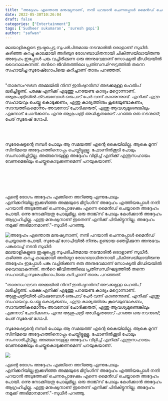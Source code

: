 ```yaml
---
title: "അദ്ദേഹം എന്തൊരു മനുഷ്യനാണ്, നന്ദി പറയാൻ ചെന്നപ്പോൾ മൈൻഡ് ചെയ്യാതെ പോയി. സുരേഷ് ഗോപിയിൽ നിന്നും ഉണ്ടായ ഞെട്ടിക്കുന്ന അനുഭവം പങ്കുവെച്ച് നടൻ സുധീർ"
date: 2022-05-30T10:26:04
draft: false
categories: ["Entertainment"]
tags: ['Sudheer sukumaran', 'suresh gopi']
author: "safwan"
---
```


<!-- wp:paragraph -->
<p>മലയാളികളുടെ ഇഷ്ടപ്പെട്ട സുപരിചിതമായ നടന്മാരിൽ ഒരാളാണ് സുധീർ. കഴിഞ്ഞ കുറച്ചു കാലമായി അർബുദ രോഗബാധിതനായി ചികിത്സയിലായിരുന്നു അദ്ദേഹം ഇപ്പോൾ പങ്കു വച്ചിരിക്കുന്ന ഒരു അനുഭവമാണ് സോഷ്യൽ മീഡിയയിൽ വൈറലാകുന്നത്. തൻറെ ജീവിതത്തിലെ പ്രതിസന്ധിഘട്ടത്തിൽ തന്നെ സഹായിച്ച സുരേഷ്ഗോപിയെ കുറിച്ചാണ് താരം പറഞ്ഞത്.</p>
<!-- /wp:paragraph -->

<!-- wp:paragraph -->
<p><br />"താരസംഘടന അമ്മയില്‍ നിന്ന് ഇന്‍ഷുറന്‍സ് അടക്കമുള്ള ഹെല്‍പ് ലഭിച്ചിട്ടുണ്ട്. പക്ഷേ എനിക്ക് എടുത്തു പറയേണ്ട കാര്യം മറ്റൊന്നാണ്. ആശുപത്രിയില്‍ കിടക്കുമ്പോള്‍ ഒരുപാട് പേര്‍ വന്ന് കാണുന്നുണ്ട്. എനിക്ക് എന്തു സഹായവും ചെയ്തു കൊടുക്കണം, എന്തു കാര്യത്തിനും കൂടെയുണ്ടാകണം, സാമ്പത്തികമൊന്നും അവനോട് ചോദിക്കരുത്, എന്തു ആവശ്യമുണ്ടെങ്കിലും എന്നോട് ചോദിക്കണം എന്നു ആശുപത്രി അധികൃതരോട് പറഞ്ഞ ഒരു നടനുണ്ട്; പേര് സുരേഷ് ഗോപി.</p>
<!-- /wp:paragraph -->

<!-- wp:image {"id":337296,"sizeSlug":"large"} -->
<figure class="wp-block-image size-large"><img src="https://cdn.boolokam.com/articles/2022/05/images-11-6.jpeg" alt="" class="wp-image-337296"/></figure>
<!-- /wp:image -->

<!-- wp:paragraph -->
<p><br /><br />സുരേഷേട്ടന്റെ നമ്പര്‍ പോലും ആ സമയത്ത് എന്റെ കൈയിലില്ല. ആകെ മൂന്ന് സിനിമയെ അദ്ദേഹത്തിനൊപ്പം ചെയ്തിട്ടുള്ളൂ. ഫോണില്‍ക്കൂടി പോലും സംസാരിച്ചിട്ടില്ല. അങ്ങനെയുള്ള അദ്ദേഹം വിളിച്ച് എനിക്ക് എന്തുസഹായം വേണമെങ്കിലും ചെയ്തുകൊടുക്കണമെന്ന് പറയുകയാണ്.</p>
<!-- /wp:paragraph -->

<!-- wp:image {"id":337297,"sizeSlug":"large"} -->
<figure class="wp-block-image size-large"><img src="https://cdn.boolokam.com/articles/2022/05/images-10-6.jpeg" alt="" class="wp-image-337297"/></figure>
<!-- /wp:image -->

<!-- wp:paragraph -->
<p><br /><br /> <br /><br />എന്റെ രോഗം അദ്ദേഹം എങ്ങിനെ അറിഞ്ഞു എന്നുപോലും എനിക്കറിയില്ല.ഇക്കഴിഞ്ഞ അമ്മയുടെ മീറ്റിംഗിന് അദ്ദേഹം എത്തിയപ്പോള്‍ നന്ദി പറയാന്‍ അടുത്തേക്ക് ചെന്നപ്പോഴേക്കും എന്നെ മൈന്‍ഡ് ചെയ്യാതെ അദ്ദേഹം പോയി. ഒന്നു നോക്കിയതു പോലുമില്ല. ഒരു താങ്ക്‌സ് പോലും കേള്‍ക്കാന്‍ അദ്ദേഹം ആഗ്രഹിച്ചില്ല. എന്തു മനുഷ്യനാണ് ഇതെന്ന് എനിക്ക് പിടികിട്ടുന്നില്ല. അദ്ദേഹം നമുക്ക് അഭിമാനമാണ്."-സുധീര്‍ പറഞ്ഞു.</p>
<!-- /wp:paragraph -->


![അദ്ദേഹം എന്തൊരു മനുഷ്യനാണ്, നന്ദി പറയാൻ ചെന്നപ്പോൾ മൈൻഡ് ചെയ്യാതെ പോയി. സുരേഷ് ഗോപിയിൽ നിന്നും ഉണ്ടായ ഞെട്ടിക്കുന്ന അനുഭവം പങ്കുവെച്ച് നടൻ സുധീർ](https://cdn.boolokam.com/articles/2022/05/images-11-6.jpeg)മലയാളികളുടെ ഇഷ്ടപ്പെട്ട സുപരിചിതമായ നടന്മാരിൽ ഒരാളാണ് സുധീർ. കഴിഞ്ഞ കുറച്ചു കാലമായി അർബുദ രോഗബാധിതനായി ചികിത്സയിലായിരുന്നു അദ്ദേഹം ഇപ്പോൾ പങ്കു വച്ചിരിക്കുന്ന ഒരു അനുഭവമാണ് സോഷ്യൽ മീഡിയയിൽ വൈറലാകുന്നത്. തൻറെ ജീവിതത്തിലെ പ്രതിസന്ധിഘട്ടത്തിൽ തന്നെ സഹായിച്ച സുരേഷ്ഗോപിയെ കുറിച്ചാണ് താരം പറഞ്ഞത്.

  
"താരസംഘടന അമ്മയില്‍ നിന്ന് ഇന്‍ഷുറന്‍സ് അടക്കമുള്ള ഹെല്‍പ് ലഭിച്ചിട്ടുണ്ട്. പക്ഷേ എനിക്ക് എടുത്തു പറയേണ്ട കാര്യം മറ്റൊന്നാണ്. ആശുപത്രിയില്‍ കിടക്കുമ്പോള്‍ ഒരുപാട് പേര്‍ വന്ന് കാണുന്നുണ്ട്. എനിക്ക് എന്തു സഹായവും ചെയ്തു കൊടുക്കണം, എന്തു കാര്യത്തിനും കൂടെയുണ്ടാകണം, സാമ്പത്തികമൊന്നും അവനോട് ചോദിക്കരുത്, എന്തു ആവശ്യമുണ്ടെങ്കിലും എന്നോട് ചോദിക്കണം എന്നു ആശുപത്രി അധികൃതരോട് പറഞ്ഞ ഒരു നടനുണ്ട്; പേര് സുരേഷ് ഗോപി.

  
  
സുരേഷേട്ടന്റെ നമ്പര്‍ പോലും ആ സമയത്ത് എന്റെ കൈയിലില്ല. ആകെ മൂന്ന് സിനിമയെ അദ്ദേഹത്തിനൊപ്പം ചെയ്തിട്ടുള്ളൂ. ഫോണില്‍ക്കൂടി പോലും സംസാരിച്ചിട്ടില്ല. അങ്ങനെയുള്ള അദ്ദേഹം വിളിച്ച് എനിക്ക് എന്തുസഹായം വേണമെങ്കിലും ചെയ്തുകൊടുക്കണമെന്ന് പറയുകയാണ്.

![](https://cdn.boolokam.com/articles/2022/05/images-10-6.jpeg)

  
  
  
  
എന്റെ രോഗം അദ്ദേഹം എങ്ങിനെ അറിഞ്ഞു എന്നുപോലും എനിക്കറിയില്ല.ഇക്കഴിഞ്ഞ അമ്മയുടെ മീറ്റിംഗിന് അദ്ദേഹം എത്തിയപ്പോള്‍ നന്ദി പറയാന്‍ അടുത്തേക്ക് ചെന്നപ്പോഴേക്കും എന്നെ മൈന്‍ഡ് ചെയ്യാതെ അദ്ദേഹം പോയി. ഒന്നു നോക്കിയതു പോലുമില്ല. ഒരു താങ്ക്‌സ് പോലും കേള്‍ക്കാന്‍ അദ്ദേഹം ആഗ്രഹിച്ചില്ല. എന്തു മനുഷ്യനാണ് ഇതെന്ന് എനിക്ക് പിടികിട്ടുന്നില്ല. അദ്ദേഹം നമുക്ക് അഭിമാനമാണ്."-സുധീര്‍ പറഞ്ഞു.
